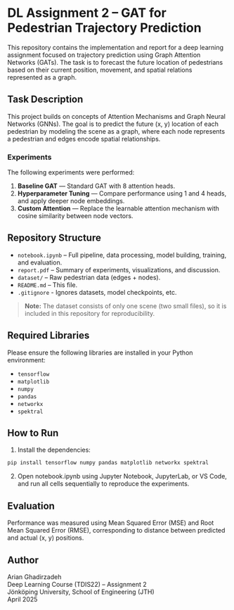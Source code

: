 # DL Assignment 2 – GAT for Pedestrian Trajectory Prediction

This repository contains the implementation and report for a deep learning assignment focused on trajectory prediction using Graph Attention Networks (GATs). The task is to forecast the future location of pedestrians based on their current position, movement, and spatial relations represented as a graph.

## Task Description

This project builds on concepts of Attention Mechanisms and Graph Neural Networks (GNNs). The goal is to predict the future (x, y) location of each pedestrian by modeling the scene as a graph, where each node represents a pedestrian and edges encode spatial relationships.

### Experiments

The following experiments were performed:

1. **Baseline GAT** — Standard GAT with 8 attention heads.
2. **Hyperparameter Tuning** — Compare performance using 1 and 4 heads, and apply deeper node embeddings.
3. **Custom Attention** — Replace the learnable attention mechanism with cosine similarity between node vectors.

## Repository Structure

- `notebook.ipynb` – Full pipeline, data processing, model building, training, and evaluation.
- `report.pdf` – Summary of experiments, visualizations, and discussion.
- `dataset/` – Raw pedestrian data (edges + nodes).
- `README.md` – This file.
- `.gitignore` - Ignores datasets, model checkpoints, etc.

> **Note:** The dataset consists of only one scene (two small files), so it is included in this repository for reproducibility.

## Required Libraries

Please ensure the following libraries are installed in your Python environment:

- `tensorflow`
- `matplotlib`
- `numpy`
- `pandas`
- `networkx`
- `spektral`

## How to Run

1. Install the dependencies:

```bash
pip install tensorflow numpy pandas matplotlib networkx spektral
```

2. Open notebook.ipynb using Jupyter Notebook, JupyterLab, or VS Code, and run all cells sequentially to reproduce the experiments.

## Evaluation

Performance was measured using Mean Squared Error (MSE) and Root Mean Squared Error (RMSE), corresponding to distance between predicted and actual (x, y) positions.

## Author

Arian Ghadirzadeh<br>
Deep Learning Course (TDIS22) – Assignment 2<br>
Jönköping University, School of Engineering (JTH)<br>
April 2025
